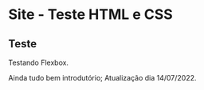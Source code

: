 # Site - Teste HTML e CSS   

## Teste 

Testando Flexbox. 

Ainda tudo bem introdutório; Atualização dia 14/07/2022. 
